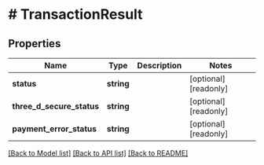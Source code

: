 # # TransactionResult

## Properties

Name | Type | Description | Notes
------------ | ------------- | ------------- | -------------
**status** | **string** |  | [optional] [readonly] 
**three_d_secure_status** | **string** |  | [optional] [readonly] 
**payment_error_status** | **string** |  | [optional] [readonly] 

[[Back to Model list]](../../README.md#documentation-for-models) [[Back to API list]](../../README.md#documentation-for-api-endpoints) [[Back to README]](../../README.md)



